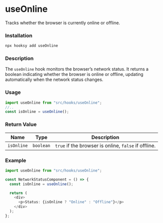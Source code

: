 # useOnline

Tracks whether the browser is currently online or offline.

### Installation

```bash
npx hooksy add useOnline
```

### Description

The `useOnline` hook monitors the browser’s network status. It returns a boolean indicating whether the browser is online or offline, updating automatically when the network status changes.

### Usage

```typescript
import useOnline from "src/hooks/useOnline";
//..
const isOnline = useOnline();
```

### Return Value

| Name       | Type      | Description                                          |
| ---------- | --------- | ---------------------------------------------------- |
| `isOnline` | `boolean` | `true` if the browser is online, `false` if offline. |

### Example

```typescript
import useOnline from "src/hooks/useOnline";

const NetworkStatusComponent = () => {
  const isOnline = useOnline();

  return (
    <div>
      <p>Status: {isOnline ? "Online" : "Offline"}</p>
    </div>
  );
};
```
